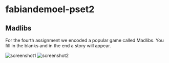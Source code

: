 # fabiandemoel-pset2
## Madlibs

For the fourth assignment we encoded a popular game called Madlibs. You fill in the blanks and in the end a story will appear.

![screenshot1](screenshot1.png)
![screenshot2](screenshot2.png)
